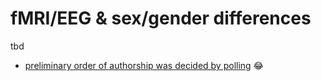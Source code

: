 # fMRI/EEG & sex/gender differences

tbd

- [preliminary order of authorship was decided by polling](https://twitter.com/gedankenstuecke/status/904366870437953536)
:joy:

